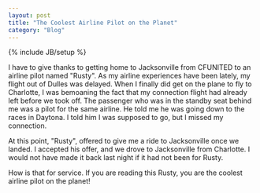 ```yaml
---
layout: post
title: "The Coolest Airline Pilot on the Planet"
category: "Blog"
---
```

{% include JB/setup %}

I have to give thanks to getting home to Jacksonville from CFUNITED to an airline pilot named "Rusty". As my airline experiences have been lately, my flight out of Dulles was delayed. When I finally did get on the plane to fly to Charlotte, I was bemoaning the fact that my connection flight had already left before we took off. The passenger who was in the standby seat behind me was a pilot for the same airline. He told me he was going down to the races in Daytona. I told him I was supposed to go, but I missed my connection.

At this point, "Rusty", offered to give me a ride to Jacksonville once we landed. I accepted his offer, and we drove to Jacksonville from Charlotte. I would not have made it back last night if it had not been for Rusty.

How is that for service. If you are reading this Rusty, you are the coolest airline pilot on the planet!